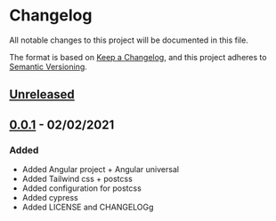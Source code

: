 # Changelog

All notable changes to this project will be documented in this file.

The format is based on [Keep a Changelog](https://keepachangelog.com/en/1.0.0/),
and this project adheres to [Semantic Versioning](https://semver.org/spec/v2.0.0.html).

## [Unreleased]

## [0.0.1] - 02/02/2021

### Added

- Added Angular project + Angular universal
- Added Tailwind css + postcss
- Added configuration for postcss
- Added cypress
- Added LICENSE and CHANGELOGg

[unreleased]: https://github.com/Unusual-Organisation/frontend/compare/v0.0.1...HEAD
[0.0.1]: https://github.com/Unusual-Organisation/frontend/releases/tag/v0.0.1
